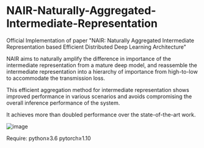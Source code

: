 # NAIR-Naturally-Aggregated-Intermediate-Representation
Official Implementation of paper "NAIR: Naturally Aggregated Intermediate Representation based Efficient Distributed Deep Learning Architecture"

NAIR aims to naturally amplify the difference in importance of the intermediate representation from a mature deep model, and reassemble the intermediate representation into a hierarchy of importance from 
high-to-low to accommodate the transmission loss.

This efficient aggregation method for intermediate representation shows improved performance in various scenarios and avoids compromising the overall inference performance of the system.

It achieves more than doubled performance over the state-of-the-art work.

![image](https://github.com/XYC916/NAIR-Naturally-Aggregated-Intermediate-Representation/assets/103045083/4037beaf-b0a6-4ed7-a192-d51dad984c9f)

Require:
python≥3.6
pytorch≥1.10
